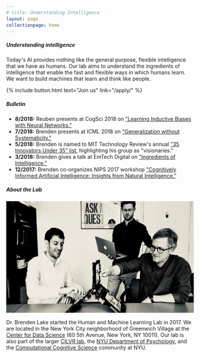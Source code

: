 ```yaml
---
# title: Understanding Intelligence
layout: page
collectionpage: home
---
```


##### Understanding intelligence

Today's AI provides nothing like the general purpose, flexible intelligence that we have as humans. Our lab aims to understand the ingredients of intelligence that enable the fast and flexible ways in which humans learn. We want to build machines that learn and think like people.

{% include button.html text="Join us" link="/apply/" %}

##### Bulletin

- **8/2018:** Reuben presents at CogSci 2018 on ["Learning Inductive Biases with Neural Networks."](http://www.cns.nyu.edu/~reuben/files/Poster-CogSci18.pdf)
- **7/2018:** Brenden presents at ICML 2018 on ["Generalization without Systematicity."](https://icml.cc/Conferences/2018/Schedule?showEvent=3204)
- **5/2018:** Brenden is named to MIT Technology Review's annual ["35 Innovators Under 35" list](https://www.technologyreview.com/lists/innovators-under-35/2018/visionary/brenden-lake/), highlighting his group as "visionaries."
- **3/2018:** Brenden gives a talk at EmTech Digital on ["Ingredients of Intelligence."](https://events.technologyreview.com/video/watch/brenden-lake-ingredients-intelligence/)
- **12/2017:** Brenden co-organizes NIPS 2017 workshop ["Cognitively Informed Artificial Intelligence: Insights from Natural Intelligence."](https://sites.google.com/view/ciai2017/home)

##### About the Lab
<img src="images/battleship.jpg" width="706" height="300">

Dr. Brenden Lake started the Human and Machine Learning Lab in 2017. We are located in the New York City neighborhood of Greenwich Village at the [Center for Data Science](https://cds.nyu.edu/) (60 5th Avenue, New York, NY 10011). Our lab is also part of the larger [CILVR lab](https://wp.nyu.edu/cilvr/), the [NYU Department of Psychology](https://as.nyu.edu/content/nyu-as/as/departments/psychology.html), and the [Computational Cognitive Science](http://nyuccl.org/cogsci/) community at NYU.